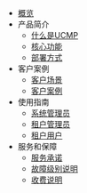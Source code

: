 
* [概览](/ucmp/README)
* 产品简介
  * [什么是UCMP](/ucmp/introduction/product_introdution.md)
  * [核心功能](/ucmp/introduction/core_function.md)
  * [部署方式](/ucmp/introduction/architecture.md)
* 客户案例
  * [客户场景](/ucmp/customer_case/customer_problem.md)
  * [客户案例](/ucmp/customer_case/case.md)
* 使用指南
  * [系统管理员](/ucmp/using_guide/admin.md)
  * [租户管理员](/ucmp/using_guide/department_admin.md)
  * [租户用户](/ucmp/using_guide/user.md)
* 服务和保障
  * [服务承诺](/ucmp/service/promis.md)
  * [故障级别说明](/ucmp/service/bug.md)
  * [收费说明](/ucmp/service/price_mode.md)

